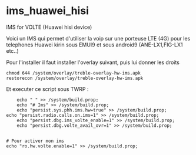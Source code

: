 # ims_huawei_hisi
 IMS for VOLTE (Huawei hisi device)

Voici un IMS qui permet d'utiliser la voip sur une porteuse LTE (4G) pour les telephones Huawei kirin sous EMUI9 et sous android9 (ANE-LX1,FIG-LX1 etc..)

Pour l'installer il faut installer l'overlay suivant, puis lui donner les droits

	chmod 644 /system/overlay/treble-overlay-hw-ims.apk
	restorecon /system/overlay/treble-overlay-hw-ims.apk

Et executer ce script sous TWRP :

    	echo " " >> /system/build.prop;
    	echo "# Ims" >> /system/build.prop;
    	echo "persist.sys.phh.ims.hw=true" >> /system/build.prop;
	echo "persist.radio.calls.on.ims=1" >> /system/build.prop;
    	echo "persist.dbg.ims_volte_enable=1" >> /system/build.prop;
    	echo "persist.dbg.volte_avail_ovr=1" >> /system/build.prop;
	

	# Pour activer mon ims
	echo "ro.hw.volte.enable=1" >> /system/build.prop;
